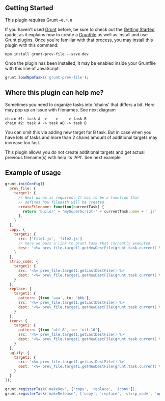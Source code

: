 ## Getting Started
This plugin requires Grunt `~0.4.0`

If you haven't used [Grunt](http://gruntjs.com/) before, be sure to check out the [Getting Started](http://gruntjs.com/getting-started) guide, as it explains how to create a [Gruntfile](http://gruntjs.com/sample-gruntfile) as well as install and use Grunt plugins. Once you're familiar with that process, you may install this plugin with this command:

```shell
npm install grunt-prev-file --save-dev
```

Once the plugin has been installed, it may be enabled inside your Gruntfile with this line of JavaScript:

```js
grunt.loadNpmTasks('grunt-prev-file');
```

## Where this plugin can help me?

Sometimes you need to organize tasks into 'chains' that differs a bit. Here may pop up an issue with filenames. See next diagram

```
chain #1: task A ->   ->    -> task B
chain #2: task A -> task AB -> task B
```

You can omit this via adding new target for B task. But in case when you have lots of tasks and more than 2 chains amount of additional targets may increase too fast.

This plugin allows you do not create additional targets and get actual previous filename(s) with help its 'API'. See next example


## Example of usage

```js
grunt.initConfig({
  prev_file: {
    target1: {
      // Next param is required. It has to be a function that
      // defines how filepath will be created.
      createFilename: function(currentTask) {
        return 'build/' + 'mySuperScript-' + currentTask.name + '.js'
      },
    }
  },
  copy: {
    target1: {
      src: ['file1.js', 'file2.js']
      // here we pass a link to grunt task that currently executed
      dest: '<%= prev_file.target1.getNewDestFile(grunt.task.current) %>'
    }
  },
  strip_code: {
    target1: {
      src: '<%= prev_file.target1.getLastDestFile() %>'
      dest: '<%= prev_file.target1.getNewDestFile(grunt.task.current) %>'
    }
  },
  replace: {
    target1: {
      pattern: {from 'aaa', to: 'bbb'},
      src: '<%= prev_file.target1.getLastDestFile() %>'
      dest: '<%= prev_file.target1.getNewDestFile(grunt.task.current) %>'
    }
  },
  iconv: {
    target1: {
      pattern: {from 'utf-8', to: 'utf-16'},
      src: '<%= prev_file.target1.getLastDestFile() %>'
      dest: '<%= prev_file.target1.getNewDestFile(grunt.task.current) %>'
    }
  },
  uglify: {
    target1: {
      src: '<%= prev_file.target1.getLastDestFile() %>'
      dest: '<%= prev_file.target1.getNewDestFile(grunt.task.current) %>'
    }
  }
});

grunt.registerTask('makeDev', ['copy', 'replace', 'iconv']);
grunt.registerTask('makeRelease', ['copy', 'replace', 'strip_code', 'uglify', 'iconv']);
```

